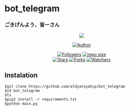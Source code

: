 # bot_telegram
### ごきげんよう、皆ーさん
<p align="center">
<img src="https://github.com/ani-github/animegifs/blob/gh-pages/chu2/wheeeee.gif" widht="38px">
</p>
<p align="center"> 
<a href="https://github.com/aldyansyahcp"><img title="Author" src="https://img.shields.io/badge/Author-aldyansyahcp-blue?style=for-the-badge&logo=github"></a>
</p>
<p align="center">
    <a href="https://github.com/aldyansyahcp/followers"><img title="Followers" src="https://img.shields.io/github/followers/aldyansyahcp?style=flat-square"></a>
    <a href="#"><img title="repo size" src="https://img.shields.io/github/repo-size/kroemen/bot_telegram?style=flat-square"></a>
    </br>
    <a href="https://github.com/aldyansyahcp/bot_telegram/stargazers"><img title="Stars" src="https://img.shields.io/github/stars/aldyansyahcp/bot_telegram?style=flat-square"></a>
    <a href="https://github.com/aldyansyahcp/bot_telegram/network/members"><img title="Forks" src="https://img.shields.io/github/forks/aldyansyahcp/bot_telegram?style=flat-square"></a>
    <a href="https://github.com/aldyansyahcp/bot_telegram/watchers"><img title="Watchers" src="https://img.shields.io/github/watchers/aldyansyahcp/bot_telegram?style=flat-square"></a>
</p>

## Instalation
```
$git clone https://github.com/aldyansyahcp/bot_telegram
$cd bot_telegram
$ls
$pip2 install -r requirements.txt
$python main.py
```
